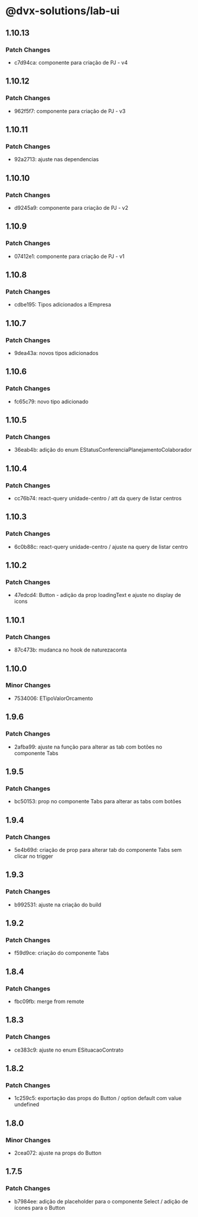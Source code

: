 # @dvx-solutions/lab-ui

## 1.10.13

### Patch Changes

- c7d94ca: componente para criação de PJ - v4

## 1.10.12

### Patch Changes

- 962f5f7: componente para criação de PJ - v3

## 1.10.11

### Patch Changes

- 92a2713: ajuste nas dependencias

## 1.10.10

### Patch Changes

- d9245a9: componente para criação de PJ - v2

## 1.10.9

### Patch Changes

- 07412e1: componente para criação de PJ - v1

## 1.10.8

### Patch Changes

- cdbe195: Tipos adicionados a IEmpresa

## 1.10.7

### Patch Changes

- 9dea43a: novos tipos adicionados

## 1.10.6

### Patch Changes

- fc65c79: novo tipo adicionado

## 1.10.5

### Patch Changes

- 36eab4b: adição do enum EStatusConferenciaPlanejamentoColaborador

## 1.10.4

### Patch Changes

- cc76b74: react-query unidade-centro / att da query de listar centros

## 1.10.3

### Patch Changes

- 6c0b88c: react-query unidade-centro / ajuste na query de listar centro

## 1.10.2

### Patch Changes

- 47edcd4: Button - adição da prop loadingText e ajuste no display de icons

## 1.10.1

### Patch Changes

- 87c473b: mudanca no hook de naturezaconta

## 1.10.0

### Minor Changes

- 7534006: ETipoValorOrcamento

## 1.9.6

### Patch Changes

- 2afba99: ajuste na função para alterar as tab com botões no componente Tabs

## 1.9.5

### Patch Changes

- bc50153: prop no componente Tabs para alterar as tabs com botões

## 1.9.4

### Patch Changes

- 5e4b69d: criação de prop para alterar tab do componente Tabs sem clicar no trigger

## 1.9.3

### Patch Changes

- b992531: ajuste na criação do build

## 1.9.2

### Patch Changes

- f59d9ce: criação do componente Tabs

## 1.8.4

### Patch Changes

- fbc09fb: merge from remote

## 1.8.3

### Patch Changes

- ce383c9: ajuste no enum ESituacaoContrato

## 1.8.2

### Patch Changes

- 1c259c5: exportação das props do Button / option default com value undefined

## 1.8.0

### Minor Changes

- 2cea072: ajuste na props do Button

## 1.7.5

### Patch Changes

- b7984ee: adição de placeholder para o componente Select / adição de ícones para o Button
